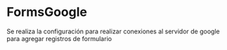 # FormsGoogle
Se realiza la configuración para realizar conexiones al servidor de google para agregar registros de formulario
